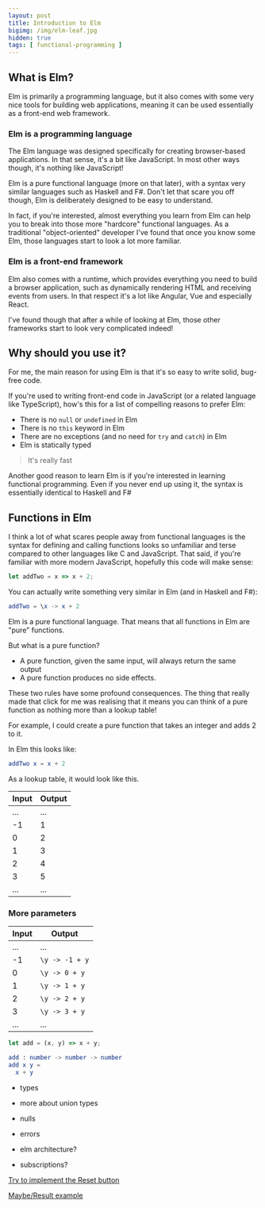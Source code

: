 ```yaml
---
layout: post
title: Introduction to Elm
bigimg: /img/elm-leaf.jpg
hidden: true
tags: [ functional-programming ]
---
```


## What is Elm?

Elm is primarily a programming language, but it also comes with some very nice tools for building web applications, meaning it can be used essentially as a front-end web framework.

### Elm is a programming language

The Elm language was designed specifically for creating browser-based applications. In that sense, it's a bit like JavaScript. In most other ways though, it's nothing like JavaScript!

Elm is a pure functional language (more on that later), with a syntax very similar languages such as Haskell and F#. Don't let that scare you off though, Elm is deliberately designed to be easy to understand. 

In fact, if you're interested, almost everything you learn from Elm can help you to break into those more "hardcore" functional languages. As a traditional "object-oriented" developer I've found that once you know some Elm, those languages start to look a lot more familiar.

### Elm is a front-end framework

Elm also comes with a runtime, which provides everything you need to build a browser application, such as dynamically rendering HTML and receiving events from users. In that respect it's a lot like Angular, Vue and especially React. 

I've found though that after a while of looking at Elm, those other frameworks start to look very complicated indeed!

## Why should you use it?

For me, the main reason for using Elm is that it's so easy to write solid, bug-free code.

If you're used to writing front-end code in JavaScript (or a related language like TypeScript), how's this for a list of compelling reasons to prefer Elm:

* There is no `null` or `undefined` in Elm
* There is no `this` keyword in Elm
* There are no exceptions (and no need for `try` and `catch`) in Elm
* Elm is statically typed

> It's really fast

Another good reason to learn Elm is if you're interested in learning functional programming. Even if you never end up using it, the syntax is essentially identical to Haskell and F#

## Functions in Elm

I think a lot of what scares people away from functional languages is the syntax for defining and calling functions looks so unfamiliar and terse compared to other languages like C and JavaScript. That said, if you're familiar with more modern JavaScript, hopefully this code will make sense:

```javascript
let addTwo = x => x + 2;
```
You can actually write something very similar in Elm (and in Haskell and F#):

```elm
addTwo = \x -> x + 2
```

Elm is a pure functional language. That means that all functions in Elm are "pure" functions. 

But what is a pure function?

* A pure function, given the same input, will always return the same output
* A pure function produces no side effects.

These two rules have some profound consequences. The thing that really made that click for me was realising that it means you can think of a pure function as nothing more than a lookup table!

For example, I could create a pure function that takes an integer and adds 2 to it.

In Elm this looks like:

```elm
addTwo x = x + 2
```

As a lookup table, it would look like this.

| Input | Output |
| ----- | ------ |
| ...   | ...    |
| -1    | 1      |
| 0     | 2      |
| 1     | 3      |
| 2     | 4      |
| 3     | 5      |
| ...   | ...    |

### More parameters

| Input | Output |
| ----- | ------ |
| ...   | ...    |
| -1    | `\y -> -1 + y` |
| 0     | `\y -> 0 + y` |
| 1     | `\y -> 1 + y` |
| 2     | `\y -> 2 + y` |
| 3     | `\y -> 3 + y` |
| ...   | ...    |



```javascript
let add = (x, y) => x + y;
```

```elm
add : number -> number -> number
add x y = 
  x + y
```

- types

- more about union types
- nulls
- errors

- elm architecture?
- subscriptions?

[Try to implement the Reset button](https://ellie-app.com/b3DHf8863a1/0)

[Maybe/Result example](https://ellie-app.com/b3vJ4YBkFa1/0)

